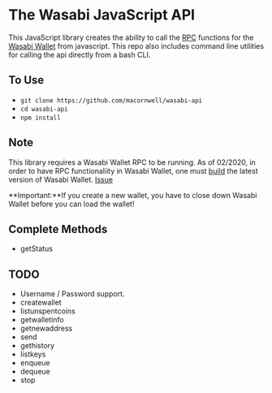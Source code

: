 # The Wasabi JavaScript API

This JavaScript library creates the ability to call the [RPC](https://docs.wasabiwallet.io/using-wasabi/RPC.html) functions for the [Wasabi Wallet](https://github.com/zkSNACKs/WalletWasabi/) from javascript. This repo also includes command line utilities for calling the api directly from a bash CLI.

## To Use
- `git clone https://github.com/macornwell/wasabi-api`
- `cd wasabi-api`
- `npm install`



## Note
This library requires a Wasabi Wallet RPC to be running. As of 02/2020, in order to have RPC functionaliity in Wasabi Wallet, one must [build](https://docs.wasabiwallet.io/using-wasabi/BuildSource.html#get-the-requirements) the latest version of Wasabi Wallet. [Issue](https://github.com/zkSNACKs/WalletWasabi/issues/3121)

**Important:**If you create a new wallet, you have to close down Wasabi Wallet before you can load the wallet!

## Complete Methods
- getStatus


## TODO
- Username / Password support.
- createwallet 
- listunspentcoins 
- getwalletinfo
- getnewaddress
- send
- gethistory
- listkeys
- enqueue
- dequeue
- stop

